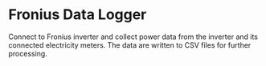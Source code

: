 # Fronius Data Logger
Connect to Fronius inverter and collect power data from the inverter and its connected electricity meters. The data are written to CSV files for further processing.

